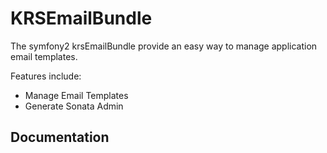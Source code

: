 KRSEmailBundle
=============

The symfony2 krsEmailBundle provide an easy way to manage application email templates.

Features include:

- Manage Email Templates
- Generate Sonata Admin


Documentation
-------------

